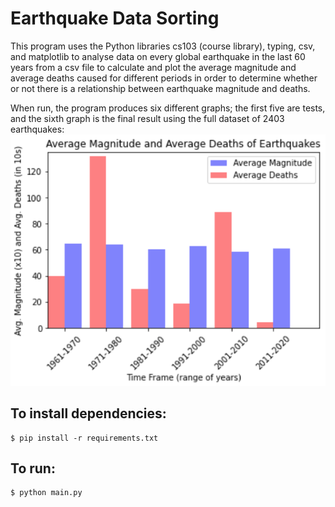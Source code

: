 # Earthquake Data Sorting
This program uses the Python libraries cs103 (course library), typing, csv, and matplotlib to analyse data on every global earthquake in the last 60 years from a csv file to calculate and plot the average magnitude and average deaths caused for different periods in order to determine whether or not there is a relationship between earthquake magnitude and deaths. 

When run, the program produces six different graphs; the first five are tests, and the sixth graph is the final result using the full dataset of 2403 earthquakes: 
![Final Graph](images/final.png)


## To install dependencies:
```shell 
$ pip install -r requirements.txt
```

## To run:
```shell 
$ python main.py
```
